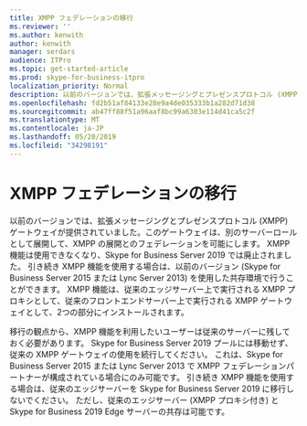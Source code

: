 ```yaml
---
title: XMPP フェデレーションの移行
ms.reviewer: ''
ms.author: kenwith
author: kenwith
manager: serdars
audience: ITPro
ms.topic: get-started-article
ms.prod: skype-for-business-itpro
localization_priority: Normal
description: 以前のバージョンでは、拡張メッセージングとプレゼンスプロトコル (XMPP) ゲートウェイが提供されていました。このゲートウェイは、別のサーバーロールとして展開して、XMPP の展開とのフェデレーションを可能にします。 XMPP 機能は、Skype for Business Server 2019 で廃止された & は利用できなくなりました。 引き続き XMPP 機能を使用できるようにする場合は、旧バージョン (Skype for Business Server 2015/Lync Server 2013) を使って coexitence 使用環境で利用できます。 XMPP 機能は、従来のエッジサーバー上で実行される XMPP プロキシとして、従来のフロントエンドサーバー上で実行される XMPP ゲートウェイとして、2つの部分にインストールされます。
ms.openlocfilehash: fd2b51af84133e28e9a4de035333b1a282d71d38
ms.sourcegitcommit: ab47ff88f51a96aaf8bc99a6303e114d41ca5c2f
ms.translationtype: MT
ms.contentlocale: ja-JP
ms.lasthandoff: 05/20/2019
ms.locfileid: "34298191"
---
```

# <a name="migrating-xmpp-federation"></a>XMPP フェデレーションの移行

以前のバージョンでは、拡張メッセージングとプレゼンスプロトコル (XMPP) ゲートウェイが提供されていました。このゲートウェイは、別のサーバーロールとして展開して、XMPP の展開とのフェデレーションを可能にします。 XMPP 機能は使用できなくなり、Skype for Business Server 2019 では廃止されました。 引き続き XMPP 機能を使用する場合は、以前のバージョン (Skype for Business Server 2015 または Lync Server 2013) を使用した共存環境で行うことができます。 XMPP 機能は、従来のエッジサーバー上で実行される XMPP プロキシとして、従来のフロントエンドサーバー上で実行される XMPP ゲートウェイとして、2つの部分にインストールされます。 
  
移行の観点から、XMPP 機能を利用したいユーザーは従来のサーバーに残しておく必要があります。 Skype for Business Server 2019 プールには移動せず、従来の XMPP ゲートウェイの使用を続行してください。 これは、Skype for Business Server 2015 または Lync Server 2013 で XMPP フェデレーションパートナーが構成されている場合にのみ可能です。 引き続き XMPP 機能を使用する場合は、従来のエッジサーバーを Skype for Business Server 2019 に移行しないでください。 ただし、従来のエッジサーバー (XMPP プロキシ付き) と Skype for Business 2019 Edge サーバーの共存は可能です。
  

    

